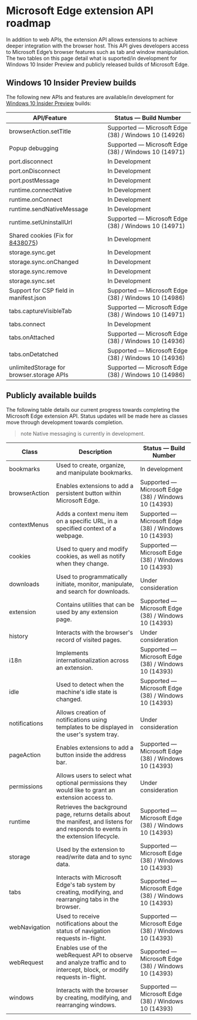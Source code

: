 # Microsoft Edge extension API roadmap

In addition to web APIs, the extension API allows extensions to achieve deeper integration with the browser host. This API gives developers access to Microsoft Edge’s browser features such as tab and window manipulation. The two tables on this page detail what is suported/in development for Windows 10 Insider Preview and publicly released builds of Microsoft Edge.


## Windows 10 Insider Preview builds
The following new APIs and features are available/in development for [Windows 10 Insider Preview](https://insider.windows.com/) builds:

| API/Feature        | Status — Build Number
|---------------|--------------|
browserAction.setTitle | Supported — Microsoft Edge (38) / Windows 10 (14926)
Popup debugging | Supported — Microsoft Edge (38) / Windows 10 (14971)
port.disconnect |In Development
port.onDisconnect |In Development
port.postMessage |In Development
runtime.connectNative |In Development
runtime.onConnect |In Development
runtime.sendNativeMessage | In Development
runtime.setUninstallUrl | Supported — Microsoft Edge (38) / Windows 10 (14971)
Shared cookies (Fix for [8438075](https://developer.microsoft.com/en-us/microsoft-edge/platform/issues/8438075/)) |In Development
storage.sync.get |In Development
storage.sync.onChanged |In Development
storage.sync.remove |In Development
storage.sync.set |In Development
Support for CSP field in manifest.json | Supported — Microsoft Edge (38) / Windows 10 (14986)
tabs.captureVisibleTab | Supported — Microsoft Edge (38) / Windows 10 (14971)
tabs.connect |In Development
tabs.onAttached | Supported — Microsoft Edge (38) / Windows 10 (14936)
tabs.onDetatched | Supported — Microsoft Edge (38) / Windows 10 (14936)
unlimitedStorage for browser.storage APIs |Supported — Microsoft Edge (38) / Windows 10 (14986)




## Publicly available builds

The following table details our current progress towards completing the Microsoft Edge extension API. Status updates will be made here as classes move through development towards completion.

>note Native messaging is currently in development.

| Class         | Description | Status — Build Number
|---------------|--------------|---------------------|
bookmarks     | Used to create, organize, and manipulate bookmarks. | In development |
browserAction | Enables extensions to add a persistent button within Microsoft Edge. | Supported — Microsoft Edge (38) / Windows 10 (14393)
contextMenus  | Adds a context menu item on a specific URL, in a specified context of a webpage. | Supported — Microsoft Edge (38) / Windows 10 (14393)
cookies       | Used to query and modify cookies, as well as notify when they change. | Supported — Microsoft Edge (38) / Windows 10 (14393) |
downloads     | Used to programmatically initiate, monitor, manipulate, and search for downloads. | Under consideration |
extension     | Contains utilities that can be used by any extension page. | Supported — Microsoft Edge (38) / Windows 10 (14393)      |
history       | Interacts with the browser's record of visited pages. | Under consideration |
i18n          | Implements internationalization across an extension. | Supported — Microsoft Edge (38) / Windows 10 (14393)      |
idle          | Used to detect when the machine's idle state is changed. | Supported — Microsoft Edge (38) / Windows 10 (14393) |
notifications | Allows creation of notifications using templates to be displayed in the user's system tray. | Under consideration |
pageAction    | Enables extensions to add a button inside the address bar. | Supported — Microsoft Edge (38) / Windows 10 (14393)      |
permissions   | Allows users to select what optional permissions they would like to grant an extension access to. | Under consideration
runtime       | Retrieves the background page, returns details about the manifest, and listens for and responds to events in the extension lifecycle. | Supported — Microsoft Edge (38) / Windows 10 (14393)
storage       | Used by the extension to read/write data and to sync data. | Supported — Microsoft Edge (38) / Windows 10 (14393)
tabs          | Interacts with Microsoft Edge's tab system by creating, modifying, and rearranging tabs in the browser. | Supported — Microsoft Edge (38) / Windows 10 (14393)
webNavigation | Used to receive notifications about the status of navigation requests in-flight. | Supported — Microsoft Edge (38) / Windows 10 (14393)
webRequest    | Enables use of the webRequest API to observe and analyze traffic and to intercept, block, or modify requests in-flight. | Supported — Microsoft Edge (38) / Windows 10 (14393)
windows       | Interacts with the browser by creating, modifying, and rearranging windows. | Supported — Microsoft Edge (38) / Windows 10 (14393)

